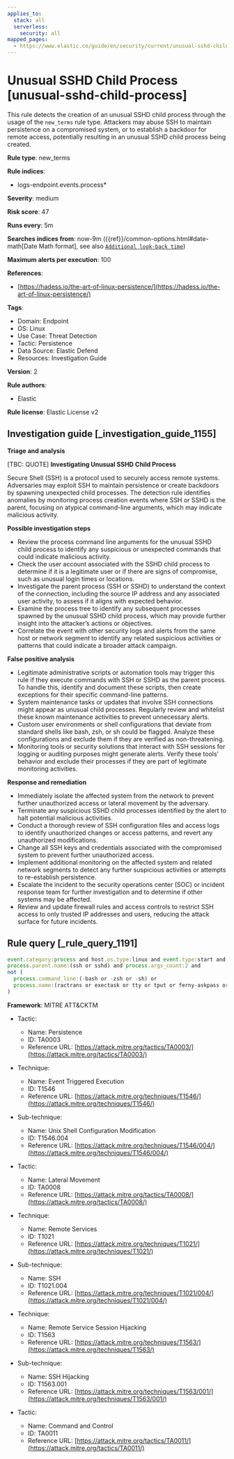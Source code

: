 ```yaml
---
applies_to:
  stack: all
  serverless:
    security: all
mapped_pages:
  - https://www.elastic.co/guide/en/security/current/unusual-sshd-child-process.html
---
```


# Unusual SSHD Child Process [unusual-sshd-child-process]

This rule detects the creation of an unusual SSHD child process through the usage of the `new_terms` rule type. Attackers may abuse SSH to maintain persistence on a compromised system, or to establish a backdoor for remote access, potentially resulting in an unusual SSHD child process being created.

**Rule type**: new_terms

**Rule indices**:

* logs-endpoint.events.process*

**Severity**: medium

**Risk score**: 47

**Runs every**: 5m

**Searches indices from**: now-9m ({{ref}}/common-options.html#date-math[Date Math format], see also [`Additional look-back time`](docs-content://solutions/security/detect-and-alert/create-detection-rule.md#rule-schedule))

**Maximum alerts per execution**: 100

**References**:

* [https://hadess.io/the-art-of-linux-persistence/](https://hadess.io/the-art-of-linux-persistence/)

**Tags**:

* Domain: Endpoint
* OS: Linux
* Use Case: Threat Detection
* Tactic: Persistence
* Data Source: Elastic Defend
* Resources: Investigation Guide

**Version**: 2

**Rule authors**:

* Elastic

**Rule license**: Elastic License v2

## Investigation guide [_investigation_guide_1155]

**Triage and analysis**

[TBC: QUOTE]
**Investigating Unusual SSHD Child Process**

Secure Shell (SSH) is a protocol used to securely access remote systems. Adversaries may exploit SSH to maintain persistence or create backdoors by spawning unexpected child processes. The detection rule identifies anomalies by monitoring process creation events where SSH or SSHD is the parent, focusing on atypical command-line arguments, which may indicate malicious activity.

**Possible investigation steps**

* Review the process command line arguments for the unusual SSHD child process to identify any suspicious or unexpected commands that could indicate malicious activity.
* Check the user account associated with the SSHD child process to determine if it is a legitimate user or if there are signs of compromise, such as unusual login times or locations.
* Investigate the parent process (SSH or SSHD) to understand the context of the connection, including the source IP address and any associated user activity, to assess if it aligns with expected behavior.
* Examine the process tree to identify any subsequent processes spawned by the unusual SSHD child process, which may provide further insight into the attacker’s actions or objectives.
* Correlate the event with other security logs and alerts from the same host or network segment to identify any related suspicious activities or patterns that could indicate a broader attack campaign.

**False positive analysis**

* Legitimate administrative scripts or automation tools may trigger this rule if they execute commands with SSH or SSHD as the parent process. To handle this, identify and document these scripts, then create exceptions for their specific command-line patterns.
* System maintenance tasks or updates that involve SSH connections might appear as unusual child processes. Regularly review and whitelist these known maintenance activities to prevent unnecessary alerts.
* Custom user environments or shell configurations that deviate from standard shells like bash, zsh, or sh could be flagged. Analyze these configurations and exclude them if they are verified as non-threatening.
* Monitoring tools or security solutions that interact with SSH sessions for logging or auditing purposes might generate alerts. Verify these tools' behavior and exclude their processes if they are part of legitimate monitoring activities.

**Response and remediation**

* Immediately isolate the affected system from the network to prevent further unauthorized access or lateral movement by the adversary.
* Terminate any suspicious SSHD child processes identified by the alert to halt potential malicious activities.
* Conduct a thorough review of SSH configuration files and access logs to identify unauthorized changes or access patterns, and revert any unauthorized modifications.
* Change all SSH keys and credentials associated with the compromised system to prevent further unauthorized access.
* Implement additional monitoring on the affected system and related network segments to detect any further suspicious activities or attempts to re-establish persistence.
* Escalate the incident to the security operations center (SOC) or incident response team for further investigation and to determine if other systems may be affected.
* Review and update firewall rules and access controls to restrict SSH access to only trusted IP addresses and users, reducing the attack surface for future incidents.


## Rule query [_rule_query_1191]

```js
event.category:process and host.os.type:linux and event.type:start and event.action:exec and
process.parent.name:(ssh or sshd) and process.args_count:2 and
not (
  process.command_line:(-bash or -zsh or -sh) or
  process.name:(ractrans or exectask or tty or tput or ferny-askpass or id or ip)
)
```

**Framework**: MITRE ATT&CKTM

* Tactic:

    * Name: Persistence
    * ID: TA0003
    * Reference URL: [https://attack.mitre.org/tactics/TA0003/](https://attack.mitre.org/tactics/TA0003/)

* Technique:

    * Name: Event Triggered Execution
    * ID: T1546
    * Reference URL: [https://attack.mitre.org/techniques/T1546/](https://attack.mitre.org/techniques/T1546/)

* Sub-technique:

    * Name: Unix Shell Configuration Modification
    * ID: T1546.004
    * Reference URL: [https://attack.mitre.org/techniques/T1546/004/](https://attack.mitre.org/techniques/T1546/004/)

* Tactic:

    * Name: Lateral Movement
    * ID: TA0008
    * Reference URL: [https://attack.mitre.org/tactics/TA0008/](https://attack.mitre.org/tactics/TA0008/)

* Technique:

    * Name: Remote Services
    * ID: T1021
    * Reference URL: [https://attack.mitre.org/techniques/T1021/](https://attack.mitre.org/techniques/T1021/)

* Sub-technique:

    * Name: SSH
    * ID: T1021.004
    * Reference URL: [https://attack.mitre.org/techniques/T1021/004/](https://attack.mitre.org/techniques/T1021/004/)

* Technique:

    * Name: Remote Service Session Hijacking
    * ID: T1563
    * Reference URL: [https://attack.mitre.org/techniques/T1563/](https://attack.mitre.org/techniques/T1563/)

* Sub-technique:

    * Name: SSH Hijacking
    * ID: T1563.001
    * Reference URL: [https://attack.mitre.org/techniques/T1563/001/](https://attack.mitre.org/techniques/T1563/001/)

* Tactic:

    * Name: Command and Control
    * ID: TA0011
    * Reference URL: [https://attack.mitre.org/tactics/TA0011/](https://attack.mitre.org/tactics/TA0011/)



